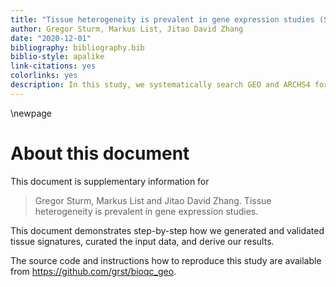 ```yaml
---
title: "Tissue heterogeneity is prevalent in gene expression studies (Supplementary Information)"
author: Gregor Sturm, Markus List, Jitao David Zhang
date: "2020-12-01"
bibliography: bibliography.bib
biblio-style: apalike
link-citations: yes
colorlinks: yes
description: In this study, we systematically search GEO and ARCHS4 for cases of "tissue heterogeneity". 
---
```


\newpage

# About this document

This document is supplementary information for

> Gregor Sturm, Markus List and Jitao David Zhang. Tissue heterogeneity is prevalent in gene expression studies.  

This document demonstrates step-by-step how we generated and validated
tissue signatures, curated the input data, and derive our results.

The source code and instructions how to reproduce this study
are available from https://github.com/grst/bioqc_geo. 
